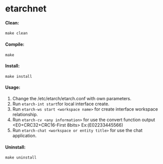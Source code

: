 # etarchnet

#### Clean:
`make clean`

#### Compile:
`make`

#### Install:
`make install`

#### Usage:
  1. Change the /etc/etarch/etarch.conf with own parameters.  
  2. Run `etarch-int start`for local interface create.  
  3. Run `etarch-ws start <workspace name>` for create interface workspace relationship.  
  4. Run `etarch-cv <any information>` for use the convert function output <E0+CRC32+CRC16-First 8bits> Ex:(E02233445566)  
  5. Run `etarch-chat <workspace or entity title>` for use the chat application.
  
#### Uninstall:
`make uninstall`
